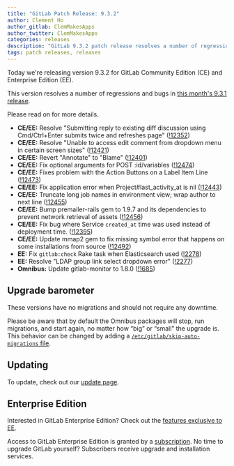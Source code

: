 ```yaml
---
title: "GitLab Patch Release: 9.3.2"
author: Clement Ho
author_gitlab: ClemMakesApps
author_twitter: ClemMakesApps
categories: releases
description: "GitLab 9.3.2 patch release resolves a number of regressions and bugs in 9.3.1"
tags: patch releases, releases
---
```


Today we're releasing version 9.3.2 for GitLab Community Edition (CE) and
Enterprise Edition (EE).

This version resolves a number of regressions and bugs in [this month's 9.3.1 release](/releases/2017/06/27/gitlab-9-dot-3-dot-1-released/).

Please read on for more details.

<!-- more -->

- **CE/EE:** Resolve "Submitting reply to existing diff discussion using Cmd/Ctrl+Enter submits twice and refreshes page" ([!12352])
- **CE/EE:** Resolve "Unable to access edit comment from dropdown menu in certain screen sizes" ([!12421])
- **CE/EE:** Revert "Annotate" to "Blame" ([!12401])
- **CE/EE:** Fix optional arguments for POST :id/variables ([!12474])
- **CE/EE:** Fixes problem with the Action Buttons on a Label Item Line ([!12473])
- **CE/EE:** Fix application error when Project#last_activity_at is nil ([!12443])
- **CE/EE:** Truncate long job names in environment view; wrap author to next line ([!12455])
- **CE/EE:** Bump premailer-rails gem to 1.9.7 and its dependencies to prevent network retrieval of assets ([!12456])
- **CE/EE:** Fix bug where Service `created_at` time was used instead of deployment time. ([!12395])
- **CE/EE:** Update mmap2 gem to fix missing symbol error that happens on some installations from source ([!12492])
- **EE:** Fix `gitlab:check` Rake task when Elasticsearch used ([!2278])
- **EE:** Resolve "LDAP group link select dropdown error" ([!2277])
- **Omnibus:** Update gitlab-monitor to 1.8.0 ([!1685])

[!12352]: https://gitlab.com/gitlab-org/gitlab-ce/merge_requests/12352
[!12421]: https://gitlab.com/gitlab-org/gitlab-ce/merge_requests/12421
[!12401]: https://gitlab.com/gitlab-org/gitlab-ce/merge_requests/12401
[!12474]: https://gitlab.com/gitlab-org/gitlab-ce/merge_requests/12474
[!12473]: https://gitlab.com/gitlab-org/gitlab-ce/merge_requests/12473
[!12443]: https://gitlab.com/gitlab-org/gitlab-ce/merge_requests/12443
[!12455]: https://gitlab.com/gitlab-org/gitlab-ce/merge_requests/12455
[!12456]: https://gitlab.com/gitlab-org/gitlab-ce/merge_requests/12456
[!12395]: https://gitlab.com/gitlab-org/gitlab-ce/merge_requests/12395
[!12492]: https://gitlab.com/gitlab-org/gitlab-ce/merge_requests/12492
[!2278]: https://gitlab.com/gitlab-org/gitlab-ee/merge_requests/2278
[!2277]: https://gitlab.com/gitlab-org/gitlab-ee/merge_requests/2277
[!1685]: https://gitlab.com/gitlab-org/omnibus-gitlab/merge_requests/1685

## Upgrade barometer

These versions have no migrations and should not require any downtime.

Please be aware that by default the Omnibus packages will stop, run migrations,
and start again, no matter how “big” or “small” the upgrade is. This behavior
can be changed by adding a [`/etc/gitlab/skip-auto-migrations`
file](http://doc.gitlab.com/omnibus/update/README.html).

## Updating

To update, check out our [update page](/update/).

## Enterprise Edition

Interested in GitLab Enterprise Edition? Check out the [features exclusive to
EE](/pricing/).

Access to GitLab Enterprise Edition is granted by a [subscription](/stages-devops-lifecycle/).
No time to upgrade GitLab yourself? Subscribers receive upgrade and installation
services.
